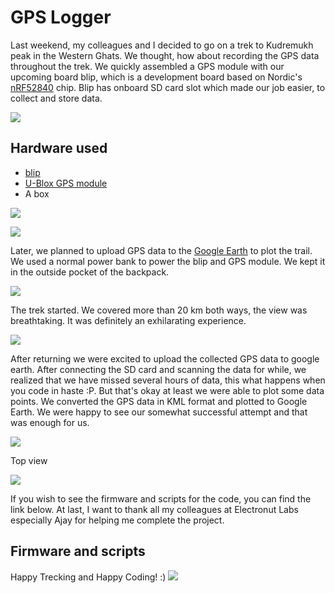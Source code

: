# GPS Logger

Last weekend, my colleagues and I decided to go on a trek to Kudremukh peak in the Western Ghats. We thought, how about recording the GPS data throughout the trek. We quickly assembled a GPS module with our upcoming board blip, which is a development board based on Nordic's [nRF52840](https://openthread.io/platforms/nrf52840) chip. Blip has onboard SD card slot which made our job easier, to collect and store data.

![](bli_gps_connection.jpg)

## Hardware used
* [blip](https://docs.electronut.in/ElectronutLabs-blip/)
* [U-Blox GPS module](https://robu.in/product/ublox-neo-6m-gps-module/)
* A box

![](blip_gps.jpg)

![](blip_in_box.jpg)

Later, we planned to upload GPS data to the [Google Earth](https://www.google.com/intl/en_in/earth/) to plot the trail. We used a normal power bank to power the blip and GPS module. We kept it in the outside pocket of the backpack.

![](backpack.jpg)

The trek started. We covered more than 20 km both ways, the view was breathtaking. It was definitely an exhilarating experience. 

![](medow2.jpg)

After returning we were excited to upload the collected GPS data to google earth. After connecting the SD card and scanning the data for while, we realized that we have missed several hours of data, this what happens when you code in haste :P. But that's okay at least we were able to plot some data points. We converted the GPS data in KML format and plotted to Google Earth. We were happy to see our somewhat successful attempt and that was enough for us.

![](google_earth_path.jpg)

Top view

![](google_e_top.jpg)

If you wish to see the firmware and scripts for the code, you can find the link below. At last, I want to thank all my colleagues at Electronut Labs especially  Ajay for helping me complete the project. 

## Firmware and scripts 

Happy Trecking and Happy Coding! :)
![](trek_shoes.jpg)
